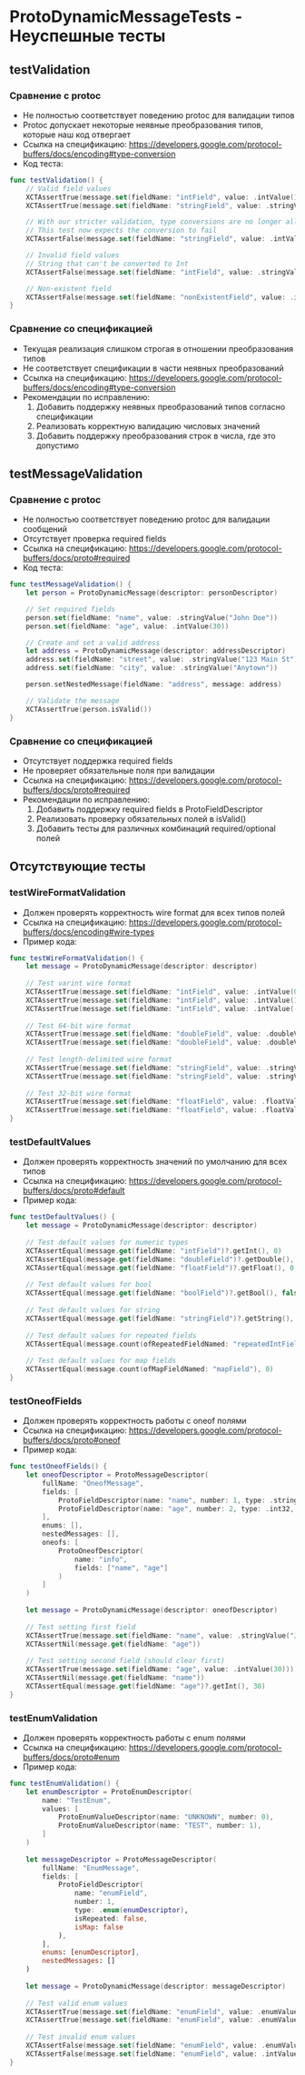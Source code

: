# ProtoDynamicMessageTests - Неуспешные тесты

## testValidation
### Сравнение с protoc
- Не полностью соответствует поведению protoc для валидации типов
- Protoc допускает некоторые неявные преобразования типов, которые наш код отвергает
- Ссылка на спецификацию: https://developers.google.com/protocol-buffers/docs/encoding#type-conversion
- Код теста:
```swift
func testValidation() {
    // Valid field values
    XCTAssertTrue(message.set(fieldName: "intField", value: .intValue(100)))
    XCTAssertTrue(message.set(fieldName: "stringField", value: .stringValue("hello")))

    // With our stricter validation, type conversions are no longer allowed
    // This test now expects the conversion to fail
    XCTAssertFalse(message.set(fieldName: "stringField", value: .intValue(100)))

    // Invalid field values
    // String that can't be converted to Int
    XCTAssertFalse(message.set(fieldName: "intField", value: .stringValue("not a number")))

    // Non-existent field
    XCTAssertFalse(message.set(fieldName: "nonExistentField", value: .intValue(100)))
}
```

### Сравнение со спецификацией
- Текущая реализация слишком строгая в отношении преобразования типов
- Не соответствует спецификации в части неявных преобразований
- Ссылка на спецификацию: https://developers.google.com/protocol-buffers/docs/encoding#type-conversion
- Рекомендации по исправлению:
  1. Добавить поддержку неявных преобразований типов согласно спецификации
  2. Реализовать корректную валидацию числовых значений
  3. Добавить поддержку преобразования строк в числа, где это допустимо

## testMessageValidation
### Сравнение с protoc
- Не полностью соответствует поведению protoc для валидации сообщений
- Отсутствует проверка required fields
- Ссылка на спецификацию: https://developers.google.com/protocol-buffers/docs/proto#required
- Код теста:
```swift
func testMessageValidation() {
    let person = ProtoDynamicMessage(descriptor: personDescriptor)

    // Set required fields
    person.set(fieldName: "name", value: .stringValue("John Doe"))
    person.set(fieldName: "age", value: .intValue(30))

    // Create and set a valid address
    let address = ProtoDynamicMessage(descriptor: addressDescriptor)
    address.set(fieldName: "street", value: .stringValue("123 Main St"))
    address.set(fieldName: "city", value: .stringValue("Anytown"))

    person.setNestedMessage(fieldName: "address", message: address)

    // Validate the message
    XCTAssertTrue(person.isValid())
}
```

### Сравнение со спецификацией
- Отсутствует поддержка required fields
- Не проверяет обязательные поля при валидации
- Ссылка на спецификацию: https://developers.google.com/protocol-buffers/docs/proto#required
- Рекомендации по исправлению:
  1. Добавить поддержку required fields в ProtoFieldDescriptor
  2. Реализовать проверку обязательных полей в isValid()
  3. Добавить тесты для различных комбинаций required/optional полей

## Отсутствующие тесты

### testWireFormatValidation
- Должен проверять корректность wire format для всех типов полей
- Ссылка на спецификацию: https://developers.google.com/protocol-buffers/docs/encoding#wire-types
- Пример кода:
```swift
func testWireFormatValidation() {
    let message = ProtoDynamicMessage(descriptor: descriptor)
    
    // Test varint wire format
    XCTAssertTrue(message.set(fieldName: "intField", value: .intValue(0)))
    XCTAssertTrue(message.set(fieldName: "intField", value: .intValue(1)))
    XCTAssertTrue(message.set(fieldName: "intField", value: .intValue(-1)))
    
    // Test 64-bit wire format
    XCTAssertTrue(message.set(fieldName: "doubleField", value: .doubleValue(0.0)))
    XCTAssertTrue(message.set(fieldName: "doubleField", value: .doubleValue(1.0)))
    
    // Test length-delimited wire format
    XCTAssertTrue(message.set(fieldName: "stringField", value: .stringValue("")))
    XCTAssertTrue(message.set(fieldName: "stringField", value: .stringValue("test")))
    
    // Test 32-bit wire format
    XCTAssertTrue(message.set(fieldName: "floatField", value: .floatValue(0.0)))
    XCTAssertTrue(message.set(fieldName: "floatField", value: .floatValue(1.0)))
}
```

### testDefaultValues
- Должен проверять корректность значений по умолчанию для всех типов
- Ссылка на спецификацию: https://developers.google.com/protocol-buffers/docs/proto#default
- Пример кода:
```swift
func testDefaultValues() {
    let message = ProtoDynamicMessage(descriptor: descriptor)
    
    // Test default values for numeric types
    XCTAssertEqual(message.get(fieldName: "intField")?.getInt(), 0)
    XCTAssertEqual(message.get(fieldName: "doubleField")?.getDouble(), 0.0)
    XCTAssertEqual(message.get(fieldName: "floatField")?.getFloat(), 0.0)
    
    // Test default values for bool
    XCTAssertEqual(message.get(fieldName: "boolField")?.getBool(), false)
    
    // Test default values for string
    XCTAssertEqual(message.get(fieldName: "stringField")?.getString(), "")
    
    // Test default values for repeated fields
    XCTAssertEqual(message.count(ofRepeatedFieldNamed: "repeatedIntField"), 0)
    
    // Test default values for map fields
    XCTAssertEqual(message.count(ofMapFieldNamed: "mapField"), 0)
}
```

### testOneofFields
- Должен проверять корректность работы с oneof полями
- Ссылка на спецификацию: https://developers.google.com/protocol-buffers/docs/proto#oneof
- Пример кода:
```swift
func testOneofFields() {
    let oneofDescriptor = ProtoMessageDescriptor(
        fullName: "OneofMessage",
        fields: [
            ProtoFieldDescriptor(name: "name", number: 1, type: .string, isRepeated: false, isMap: false),
            ProtoFieldDescriptor(name: "age", number: 2, type: .int32, isRepeated: false, isMap: false),
        ],
        enums: [],
        nestedMessages: [],
        oneofs: [
            ProtoOneofDescriptor(
                name: "info",
                fields: ["name", "age"]
            )
        ]
    )
    
    let message = ProtoDynamicMessage(descriptor: oneofDescriptor)
    
    // Test setting first field
    XCTAssertTrue(message.set(fieldName: "name", value: .stringValue("John")))
    XCTAssertNil(message.get(fieldName: "age"))
    
    // Test setting second field (should clear first)
    XCTAssertTrue(message.set(fieldName: "age", value: .intValue(30)))
    XCTAssertNil(message.get(fieldName: "name"))
    XCTAssertEqual(message.get(fieldName: "age")?.getInt(), 30)
}
```

### testEnumValidation
- Должен проверять корректность работы с enum полями
- Ссылка на спецификацию: https://developers.google.com/protocol-buffers/docs/proto#enum
- Пример кода:
```swift
func testEnumValidation() {
    let enumDescriptor = ProtoEnumDescriptor(
        name: "TestEnum",
        values: [
            ProtoEnumValueDescriptor(name: "UNKNOWN", number: 0),
            ProtoEnumValueDescriptor(name: "TEST", number: 1),
        ]
    )
    
    let messageDescriptor = ProtoMessageDescriptor(
        fullName: "EnumMessage",
        fields: [
            ProtoFieldDescriptor(
                name: "enumField",
                number: 1,
                type: .enum(enumDescriptor),
                isRepeated: false,
                isMap: false
            ),
        ],
        enums: [enumDescriptor],
        nestedMessages: []
    )
    
    let message = ProtoDynamicMessage(descriptor: messageDescriptor)
    
    // Test valid enum values
    XCTAssertTrue(message.set(fieldName: "enumField", value: .enumValue(0)))
    XCTAssertTrue(message.set(fieldName: "enumField", value: .enumValue(1)))
    
    // Test invalid enum values
    XCTAssertFalse(message.set(fieldName: "enumField", value: .enumValue(2)))
    XCTAssertFalse(message.set(fieldName: "enumField", value: .intValue(1)))
}
``` 